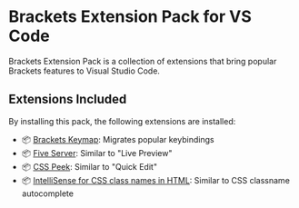 # Brackets Extension Pack for VS Code

Brackets Extension Pack is a collection of extensions that bring popular Brackets features to Visual Studio Code.

## Extensions Included

By installing this pack, the following extensions are installed:

* 📦 [Brackets Keymap](https://marketplace.visualstudio.com/items?itemName=ms-vscode.brackets-keybindings): Migrates popular keybindings
* 📦 [Five Server](https://marketplace.visualstudio.com/items?itemName=yandeu.five-server): Similar to "Live Preview"
* 📦 [CSS Peek](https://marketplace.visualstudio.com/items?itemName=pranaygp.vscode-css-peek): Similar to "Quick Edit"
* 📦 [IntelliSense for CSS class names in HTML](https://marketplace.visualstudio.com/items?itemName=Zignd.html-css-class-completion): Similar to CSS classname autocomplete